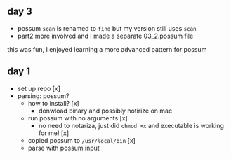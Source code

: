 ## day 3

- possum `scan` is renamed to `find` but my version still uses `scan`
- part2 more involved and I made a separate 03_2.possum file

this was fun, I enjoyed learning a more advanced pattern for possum

## day 1

- set up repo [x]
- parsing: possum?
  - how to install? [x]
    - donwload binary and possibly notirize on mac
  - run possum with no arguments [x]
    - no need to notariza, just did `chmod +x` and executable is working for me! [x]
  - copied possum to `/usr/local/bin` [x]
  - parse with possum input